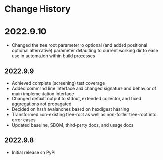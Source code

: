 # Change History


# 2022.9.10

* Changed the tree root parameter to optional (and added positional optional alternative) parameter defaulting to current working dir to ease use in automation within build processes

## 2022.9.9

* Achieved complete (screening) test coverage
* Added command line interface and changed signature and behavior of main implementation interface
* Changed default output to stdout, extended collector, and fixed aggregations not propagated
* Decided on hash avalanches based on hexdigest hashing
* Transformed non-existing tree-root as well as non-folder tree-root into error cases
* Updated baseline, SBOM, third-party docs, and usage docs

## 2022.9.8

* Initial release on PyPI
